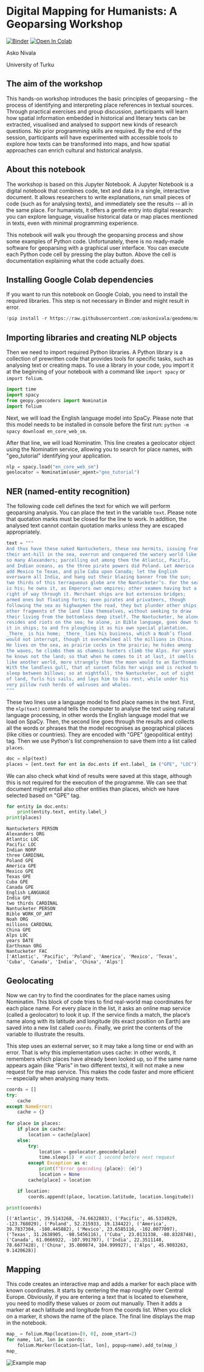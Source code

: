 # Digital Mapping for Humanists: A Geoparsing Workshop
[![Binder](https://mybinder.org/badge_logo.svg)](https://mybinder.org/v2/gh/askonivala/geodemo/HEAD?urlpath=%2Fdoc%2Ftree%2Fgeoparsing_demo.ipynb)
[![Open In Colab](https://colab.research.google.com/assets/colab-badge.svg)](https://colab.research.google.com/github/askonivala/geodemo/blob/main/geoparsing_demo.ipynb)

Asko Nivala

University of Turku

## The aim of the workshop
This hands-on workshop introduces the basic principles of geoparsing – the process of identifying and interpreting place references in textual sources. Through practical exercises and group discussion, participants will learn how spatial information embedded in historical and literary texts can be extracted, visualised and analysed to support new kinds of research questions. No prior programming skills are required. By the end of the session, participants will have experimented with accessible tools to explore how texts can be transformed into maps, and how spatial approaches can enrich cultural and historical analysis.

## About this notebook
The workshop is based on this Jupyter Notebook. A Jupyter Notebook is a digital notebook that combines code, text and data in a single, interactive document. It allows researchers to write explanations, run small pieces of code (such as for analysing texts), and immediately see the results -- all in the same place. For humanists, it offers a gentle entry into digital research: you can explore language, visualise historical data or map places mentioned in texts, even with minimal programming experience.

This notebook will walk you through the geoparsing process and show some examples of Python code. Unfortunately, there is no ready-made software for geoparsing with a graphical user interface. You can execute each Python code cell by pressing the play button. Above the cell is documentation explaining what the code actually does.

## Installing Google Colab dependencies
If you want to run this notebook on Google Colab, you need to install the required libraries. This step is not necessary in Binder and might result in error.


```python
!pip install -r https://raw.githubusercontent.com/askonivala/geodemo/main/requirements.txt
```

## Importing libraries and creating NLP objects
Then we need to import required Python libraries. A Python library is a collection of prewritten code that provides tools for specific tasks, such as analysing text or creating maps. To use a library in your code, you import it at the beginning of your notebook with a command like `import spacy` or `import folium`.


```python
import time
import spacy
from geopy.geocoders import Nominatim
import folium
```

Next, we will load the English language model into SpaCy. Please note that this model needs to be installed in console before the first run: `python -m spacy download en_core_web_sm`.

After that line, we will load Nominatim. This line creates a geolocator object using the Nominatim service, allowing you to search for place names, with "geo_tutorial" identifying your application.


```python
nlp = spacy.load("en_core_web_sm")
geolocator = Nominatim(user_agent="geo_tutorial")
```

## NER (named-entity recognition)
The following code cell defines the text for which we will perform geoparsing analysis. You can place the text in the variable `text`. Please note that quotation marks must be closed for the line to work. In addition, the analysed text cannot contain quotation marks unless they are escaped appropriately.


```python
text = """
And thus have these naked Nantucketers, these sea hermits, issuing from
their ant-hill in the sea, overrun and conquered the watery world like
so many Alexanders; parcelling out among them the Atlantic, Pacific,
and Indian oceans, as the three pirate powers did Poland. Let America
add Mexico to Texas, and pile Cuba upon Canada; let the English
overswarm all India, and hang out their blazing banner from the sun;
two thirds of this terraqueous globe are the Nantucketer’s. For the sea
is his; he owns it, as Emperors own empires; other seamen having but a
right of way through it. Merchant ships are but extension bridges;
armed ones but floating forts; even pirates and privateers, though
following the sea as highwaymen the road, they but plunder other ships,
other fragments of the land like themselves, without seeking to draw
their living from the bottomless deep itself. The Nantucketer, he alone
resides and riots on the sea; he alone, in Bible language, goes down to
it in ships; to and fro ploughing it as his own special plantation.
_There_ is his home; _there_ lies his business, which a Noah’s flood
would not interrupt, though it overwhelmed all the millions in China.
He lives on the sea, as prairie cocks in the prairie; he hides among
the waves, he climbs them as chamois hunters climb the Alps. For years
he knows not the land; so that when he comes to it at last, it smells
like another world, more strangely than the moon would to an Earthsman.
With the landless gull, that at sunset folds her wings and is rocked to
sleep between billows; so at nightfall, the Nantucketer, out of sight
of land, furls his sails, and lays him to his rest, while under his
very pillow rush herds of walruses and whales.
"""
```

These two lines use a language model to find place names in the text. First, the `nlp(text)` command tells the computer to analyse the text using natural language processing, in other words the English language model that we load on SpaCy. Then, the second line goes through the results and collects all the words or phrases that the model recognises as geographical places (like cities or countries). They are encoded with "GPE" (geopolitical entity) tag. Then we use Python's list comprehension to save them into a list called `places`.


```python
doc = nlp(text)
places = [ent.text for ent in doc.ents if ent.label_ in ("GPE", "LOC")]
```

We can also check what kind of results were saved at this stage, although this is not required for the execution of the programme. We can see that document might entail also other entities than places, which we have selected based on "GPE" tag.


```python
for entity in doc.ents:
    print(entity.text, entity.label_)
print(places)
```

    Nantucketers PERSON
    Alexanders ORG
    Atlantic LOC
    Pacific LOC
    Indian NORP
    three CARDINAL
    Poland GPE
    America GPE
    Mexico GPE
    Texas GPE
    Cuba GPE
    Canada GPE
    English LANGUAGE
    India GPE
    two thirds CARDINAL
    Nantucketer PERSON
    Bible WORK_OF_ART
    Noah ORG
    millions CARDINAL
    China GPE
    Alps LOC
    years DATE
    Earthsman ORG
    Nantucketer FAC
    ['Atlantic', 'Pacific', 'Poland', 'America', 'Mexico', 'Texas', 'Cuba', 'Canada', 'India', 'China', 'Alps']


## Geolocating
Now we can try to find the coordinates for the place names using Nominatim. This block of code tries to find real-world map coordinates for each place name. For every place in the list, it asks an online map service (called a geolocator) to look it up. If the service finds a match, the place’s name along with its latitude and longitude (its exact position on Earth) are saved into a new list called `coords`. Finally, we print the contents of the variable to illustrate the results.

This step uses an external server, so it may take a long time or end with an error. That is why this implementation uses cache: in other words, it remembers which places have already been looked up, so if the same name appears again (like “Paris” in two different texts), it will not make a new request for the map service. This makes the code faster and more efficient — especially when analysing many texts.


```python
coords = []
try:
    cache
except NameError:
    cache = {}
    
for place in places:
    if place in cache:
        location = cache[place]
    else:
        try:
            location = geolocator.geocode(place)
            time.sleep(1)  # wait 1 second before next request
        except Exception as e:
            print(f"Error geocoding {place}: {e}")
            location = None
        cache[place] = location

    if location:
        coords.append((place, location.latitude, location.longitude))

print(coords)
```

    [('Atlantic', 39.5143268, -74.6632883), ('Pacific', 46.5334929, -123.768029), ('Poland', 52.215933, 19.134422), ('America', 39.7837304, -100.445882), ('Mexico', 23.6585116, -102.0077097), ('Texas', 31.2638905, -98.5456116), ('Cuba', 23.0131338, -80.8328748), ('Canada', 61.0666922, -107.991707), ('India', 22.3511148, 78.6677428), ('China', 35.000074, 104.999927), ('Alps', 45.9083263, 9.1420628)]


## Mapping
This code creates an interactive map and adds a marker for each place with known coordinates. It starts by centering the map roughly over Central Europe. Obviously, if you are entering a text that is located to elsewhere, you need to modify these values or zoom out manually. Then it adds a marker at each latitude and longitude from the coords list. When you click on a marker, it shows the name of the place. The final line displays the map in the notebook.


```python
map_ = folium.Map(location=[0, 0], zoom_start=2)
for name, lat, lon in coords:
    folium.Marker(location=[lat, lon], popup=name).add_to(map_)
map_
```

![Example map](example_map.png)
